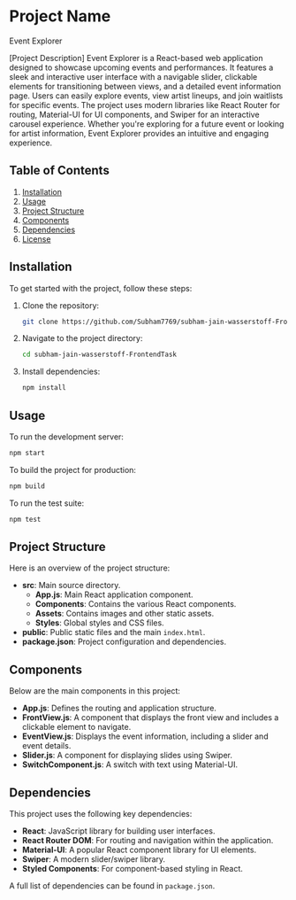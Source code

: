 # Project Name
Event Explorer

[Project Description]
Event Explorer is a React-based web application designed to showcase upcoming events and performances. It features a sleek and interactive user interface with a navigable slider, clickable elements for transitioning between views, and a detailed event information page. Users can easily explore events, view artist lineups, and join waitlists for specific events. The project uses modern libraries like React Router for routing, Material-UI for UI components, and Swiper for an interactive carousel experience. Whether you're exploring for a future event or looking for artist information, Event Explorer provides an intuitive and engaging experience.

## Table of Contents
1. [Installation](#installation)
2. [Usage](#usage)
3. [Project Structure](#project-structure)
4. [Components](#components)
5. [Dependencies](#dependencies)
6. [License](#license)

## Installation

To get started with the project, follow these steps:

1. Clone the repository:

   ```bash
   git clone https://github.com/Subham7769/subham-jain-wasserstoff-FrontendTask
   ```

2. Navigate to the project directory:

   ```bash
   cd subham-jain-wasserstoff-FrontendTask
   ```

3. Install dependencies:

   ```bash
   npm install
   ```

## Usage

To run the development server:

```bash
npm start
```

To build the project for production:

```bash
npm build
```

To run the test suite:

```bash
npm test
```

## Project Structure

Here is an overview of the project structure:

- **src**: Main source directory.
  - **App.js**: Main React application component.
  - **Components**: Contains the various React components.
  - **Assets**: Contains images and other static assets.
  - **Styles**: Global styles and CSS files.
- **public**: Public static files and the main `index.html`.
- **package.json**: Project configuration and dependencies.

## Components

Below are the main components in this project:

- **App.js**: Defines the routing and application structure.
- **FrontView.js**: A component that displays the front view and includes a clickable element to navigate.
- **EventView.js**: Displays the event information, including a slider and event details.
- **Slider.js**: A component for displaying slides using Swiper.
- **SwitchComponent.js**: A switch with text using Material-UI.

## Dependencies

This project uses the following key dependencies:

- **React**: JavaScript library for building user interfaces.
- **React Router DOM**: For routing and navigation within the application.
- **Material-UI**: A popular React component library for UI elements.
- **Swiper**: A modern slider/swiper library.
- **Styled Components**: For component-based styling in React.

A full list of dependencies can be found in `package.json`.
